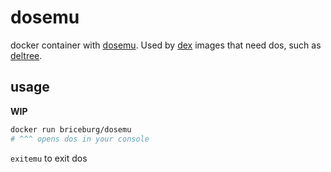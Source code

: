 # dosemu

docker container with [dosemu](http://www.dosemu.org/). Used by [dex](https://github.com/dockerland/dex) images that need dos, such as [deltree](https://github.com/dockerland/dex-dockerfiles-extra/tree/master/images/deltree).

## usage

**WIP**

```sh
docker run briceburg/dosemu
# ^^^ opens dos in your console
```

`exitemu` to exit dos
